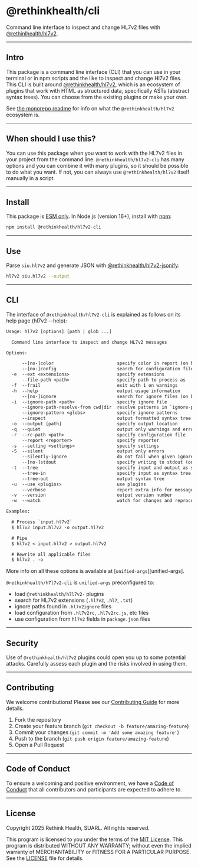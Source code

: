 # @rethinkhealth/cli

Command line interface to inspect and change HL7v2 files with [@rethinlhealth/hl7v2](https://github.com/rethinkhealth/hl7v2/).

---

## Intro

This package is a command line interface (CLI) that you can use in your terminal or in npm scripts and the like to inspect and change Hl7v2 files. This CLI is built around [@rethinkhealth/hl7v2](../../README.md), which is an ecosystem of plugins that work with HTML as structured data, specifically ASTs (abstract syntax trees). You can choose from the existing plugins or make your own.

See [the monorepo readme](https://github.com/rethinkhealth/hl7v2/) for info on what the `@rethinkhealth/hl7v2` ecosystem is.

---

## When should I use this?

You can use this package when you want to work with the HL7v2 files in your project from the command line. `@rethinkhealth/hl7v2-cli` has many options and you can combine it with many plugins, so it should be possible to do what you want. If not, you can always use `@rethinkhealth/hl7v2` itself manually in a script.

---

## Install

This package is [ESM only](https://gist.github.com/sindresorhus/a39789f98801d908bbc7ff3ecc99d99c). In Node.js (version 16+), install with [npm](https://docs.npmjs.com/cli/v11/commands/npm-install):

```bash
npm install @rethinkhealth/hl7v2-cli
```

---

## Use

Parse `siu.hl7v2` and generate JSON with [@rethinkhealth/hl7v2-jsonify](../hl7v2-jsonify/):

```bash
hl7v2 siu.hl7v2 --output
```

---

## CLI

The interface of `@rethinkhealth/hl7v2-cli` is explained as follows on its help page (hl7v2 --help):

```txt
Usage: hl7v2 [options] [path | glob ...]

  Command line interface to inspect and change HL7v2 messages

Options:

      --[no-]color                        specify color in report (on by default)
      --[no-]config                       search for configuration files (on by default)
  -e  --ext <extensions>                  specify extensions
      --file-path <path>                  specify path to process as
  -f  --frail                             exit with 1 on warnings
  -h  --help                              output usage information
      --[no-]ignore                       search for ignore files (on by default)
  -i  --ignore-path <path>                specify ignore file
      --ignore-path-resolve-from cwd|dir  resolve patterns in `ignore-path` from its directory or cwd
      --ignore-pattern <globs>            specify ignore patterns
      --inspect                           output formatted syntax tree
  -o  --output [path]                     specify output location
  -q  --quiet                             output only warnings and errors
  -r  --rc-path <path>                    specify configuration file
      --report <reporter>                 specify reporter
  -s  --setting <settings>                specify settings
  -S  --silent                            output only errors
      --silently-ignore                   do not fail when given ignored files
      --[no-]stdout                       specify writing to stdout (on by default)
  -t  --tree                              specify input and output as syntax tree
      --tree-in                           specify input as syntax tree
      --tree-out                          output syntax tree
  -u  --use <plugins>                     use plugins
      --verbose                           report extra info for messages
  -v  --version                           output version number
  -w  --watch                             watch for changes and reprocess

Examples:

  # Process `input.hl7v2`
  $ hl7v2 input.hl7v2 -o output.hl7v2

  # Pipe
  $ hl7v2 < input.hl7v2 > output.hl7v2

  # Rewrite all applicable files
  $ hl7v2 . -o
```

More info on all these options is available at [`unified-args`][unified-args]. 

`@rethinkhealth/h7l7v2-cli` is `unified-args` preconfigured to:

* load `@rethinkhealth/h7l7v2-` plugins
* search for HL7v2 extensions (`.hl7v2`, `.hl7`, `.txt`)
* ignore paths found in `.hl7v2ignore` files
* load configuration from `.hl7v2rc`, `.hl7v2rc.js`, etc files
* use configuration from `hl7v2` fields in `package.json` files

---

## Security

Use of `@rethinkhealth/hl7v2` plugins could open you up to some potential attacks. Carefully assess each plugin and the risks involved in using them.

---

## Contributing

We welcome contributions! Please see our [Contributing Guide](CONTRIBUTING.md) for more details.

1. Fork the repository
2. Create your feature branch (`git checkout -b feature/amazing-feature`)
3. Commit your changes (`git commit -m 'Add some amazing feature'`)
4. Push to the branch (`git push origin feature/amazing-feature`)
5. Open a Pull Request

---

## Code of Conduct

To ensure a welcoming and positive environment, we have a [Code of Conduct](CODE_OF_CONDUCT.md) that all contributors and participants are expected to adhere to.

---

## License

Copyright 2025 Rethink Health, SUARL. All rights reserved.

This program is licensed to you under the terms of the [MIT License](https://opensource.org/licenses/MIT). This program is distributed WITHOUT ANY WARRANTY; without even the implied warranty of MERCHANTABILITY or FITNESS FOR A PARTICULAR PURPOSE. See the [LICENSE](LICENSE) file for details.
